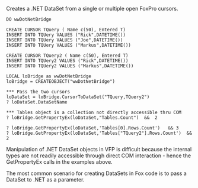 ﻿Creates a .NET DataSet from a single or multiple open FoxPro cursors.```foxproDO wwDotNetBridgeCREATE CURSOR TQuery ( Name c(50), Entered T)INSERT INTO TQUery VALUES ("Rick",DATETIME())INSERT INTO TQUery VALUES ("Joe",DATETIME())INSERT INTO TQUery VALUES ("Markus",DATETIME())CREATE CURSOR TQuery2 ( Name c(50), Entered T)INSERT INTO TQUery2 VALUES ("Rick",DATETIME())INSERT INTO TQUery2 VALUES ("Markus",DATETIME())LOCAL loBridge as wwDotNetBridgeloBridge = CREATEOBJECT("wwDotNetBridge")*** Pass the two cursorsloDataSet = loBridge.CursorToDataSet("TQuery,TQuery2")? loDataSet.DataSetName*** Tables object is a collection not directly accessible thru COM? loBridge.GetPropertyEx(loDataSet,"Tables.Count")  &&  2? loBridge.GetPropertyEx(loDataSet,'Tables[0].Rows.Count')   && 3? loBridge.GetPropertyEx(loDataSet,'Tables["TQuery2"].Rows.Count')  && 2```Manipulation of .NET DataSet objects in VFP is difficult because the internal types are not readily accessible through direct COM interaction - hence the GetPropertyEx calls in the examples above.The most common scenario for creating DataSets in Fox code is to pass a DataSet to .NET as a parameter.